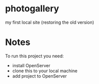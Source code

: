 # photogallery
my first local site (restoring the old version)

# Notes

To run this project you need:
- install OpenServer
- clone this to your local machine
- add project to OpenServer
